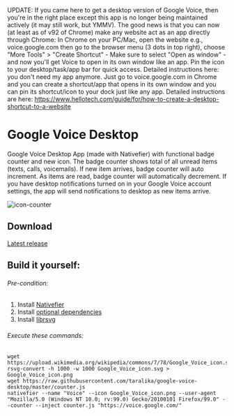 UPDATE: If you came here to get a desktop version of Google Voice, then you're in the right place except this app is no longer being maintained actively (it may still work, but YMMV). The good news is that you can now (at least as of v92 of Chrome) make any website act as an app directly through Chrome: In Chrome on your PC/Mac, open the website e.g., voice.google.com then go to the browser menu (3 dots in top right), choose "More Tools" > "Create Shortcut" - Make sure to select "Open as window" - and now you'll get Voice to open in its own window like an app. Pin the icon to your desktop/task/app bar for quick access. Detailed instructions here: you don't need my app anymore. Just go to voice.google.com in Chrome and you can create a shortcut/app that opens in its own window and you can pin its shortcut/icon to your dock just like any app. Detailed instructions are here: https://www.hellotech.com/guide/for/how-to-create-a-desktop-shortcut-to-a-website

# Google Voice Desktop
Google Voice Desktop App (made with Nativefier) with functional badge counter and new icon. The badge counter shows total of all unread items (texts, calls, voicemails). If new item arrives, badge counter will auto increment. As items are read, badge counter will automatically decrement. If you have desktop notifications turned on in your Google Voice account settings, the app will send notifications to desktop as new items arrive.

![icon-counter](/resources/google-voice-icon-readme.png)

## Download
[Latest release](https://github.com/taralika/google-voice-desktop/releases/latest)

## Build it yourself:
###### Pre-condition:
1. Install [Nativefier](https://github.com/jiahaog/nativefier/#installation)
2. Install [optional dependencies](https://github.com/jiahaog/nativefier/#optional-dependencies)
3. Install [librsvg](https://www.npmjs.com/package/librsvg)
###### Execute these commands:
```
wget https://upload.wikimedia.org/wikipedia/commons/7/78/Google_Voice_icon.svg
rsvg-convert -h 1000 -w 1000 Google_Voice_icon.svg > Google_Voice_icon.png
wget https://raw.githubusercontent.com/taralika/google-voice-desktop/master/counter.js
nativefier --name "Voice" --icon Google_Voice_icon.png --user-agent "Mozilla/5.0 (Windows NT 10.0; rv:99.0) Gecko/20100101 Firefox/99.0" --counter --inject counter.js "https://voice.google.com/"
```
